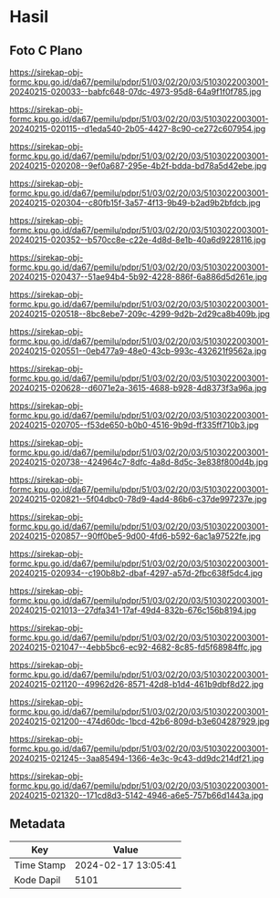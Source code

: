 # Hasil

## Foto C Plano

https://sirekap-obj-formc.kpu.go.id/da67/pemilu/pdpr/51/03/02/20/03/5103022003001-20240215-020033--babfc648-07dc-4973-95d8-64a9f1f0f785.jpg

https://sirekap-obj-formc.kpu.go.id/da67/pemilu/pdpr/51/03/02/20/03/5103022003001-20240215-020115--d1eda540-2b05-4427-8c90-ce272c607954.jpg

https://sirekap-obj-formc.kpu.go.id/da67/pemilu/pdpr/51/03/02/20/03/5103022003001-20240215-020208--9ef0a687-295e-4b2f-bdda-bd78a5d42ebe.jpg

https://sirekap-obj-formc.kpu.go.id/da67/pemilu/pdpr/51/03/02/20/03/5103022003001-20240215-020304--c80fb15f-3a57-4f13-9b49-b2ad9b2bfdcb.jpg

https://sirekap-obj-formc.kpu.go.id/da67/pemilu/pdpr/51/03/02/20/03/5103022003001-20240215-020352--b570cc8e-c22e-4d8d-8e1b-40a6d9228116.jpg

https://sirekap-obj-formc.kpu.go.id/da67/pemilu/pdpr/51/03/02/20/03/5103022003001-20240215-020437--51ae94b4-5b92-4228-886f-6a886d5d261e.jpg

https://sirekap-obj-formc.kpu.go.id/da67/pemilu/pdpr/51/03/02/20/03/5103022003001-20240215-020518--8bc8ebe7-209c-4299-9d2b-2d29ca8b409b.jpg

https://sirekap-obj-formc.kpu.go.id/da67/pemilu/pdpr/51/03/02/20/03/5103022003001-20240215-020551--0eb477a9-48e0-43cb-993c-432621f9562a.jpg

https://sirekap-obj-formc.kpu.go.id/da67/pemilu/pdpr/51/03/02/20/03/5103022003001-20240215-020628--d6071e2a-3615-4688-b928-4d8373f3a96a.jpg

https://sirekap-obj-formc.kpu.go.id/da67/pemilu/pdpr/51/03/02/20/03/5103022003001-20240215-020705--f53de650-b0b0-4516-9b9d-ff335ff710b3.jpg

https://sirekap-obj-formc.kpu.go.id/da67/pemilu/pdpr/51/03/02/20/03/5103022003001-20240215-020738--424964c7-8dfc-4a8d-8d5c-3e838f800d4b.jpg

https://sirekap-obj-formc.kpu.go.id/da67/pemilu/pdpr/51/03/02/20/03/5103022003001-20240215-020821--5f04dbc0-78d9-4ad4-86b6-c37de997237e.jpg

https://sirekap-obj-formc.kpu.go.id/da67/pemilu/pdpr/51/03/02/20/03/5103022003001-20240215-020857--90ff0be5-9d00-4fd6-b592-6ac1a97522fe.jpg

https://sirekap-obj-formc.kpu.go.id/da67/pemilu/pdpr/51/03/02/20/03/5103022003001-20240215-020934--c190b8b2-dbaf-4297-a57d-2fbc638f5dc4.jpg

https://sirekap-obj-formc.kpu.go.id/da67/pemilu/pdpr/51/03/02/20/03/5103022003001-20240215-021013--27dfa341-17af-49d4-832b-676c156b8194.jpg

https://sirekap-obj-formc.kpu.go.id/da67/pemilu/pdpr/51/03/02/20/03/5103022003001-20240215-021047--4ebb5bc6-ec92-4682-8c85-fd5f68984ffc.jpg

https://sirekap-obj-formc.kpu.go.id/da67/pemilu/pdpr/51/03/02/20/03/5103022003001-20240215-021120--49962d26-8571-42d8-b1d4-461b9dbf8d22.jpg

https://sirekap-obj-formc.kpu.go.id/da67/pemilu/pdpr/51/03/02/20/03/5103022003001-20240215-021200--474d60dc-1bcd-42b6-809d-b3e604287929.jpg

https://sirekap-obj-formc.kpu.go.id/da67/pemilu/pdpr/51/03/02/20/03/5103022003001-20240215-021245--3aa85494-1366-4e3c-9c43-dd9dc214df21.jpg

https://sirekap-obj-formc.kpu.go.id/da67/pemilu/pdpr/51/03/02/20/03/5103022003001-20240215-021320--171cd8d3-5142-4946-a6e5-757b66d1443a.jpg


## Metadata

| Key        | Value               |
| ---------- | ------------------- |
| Time Stamp | 2024-02-17 13:05:41 |
| Kode Dapil | 5101                |



